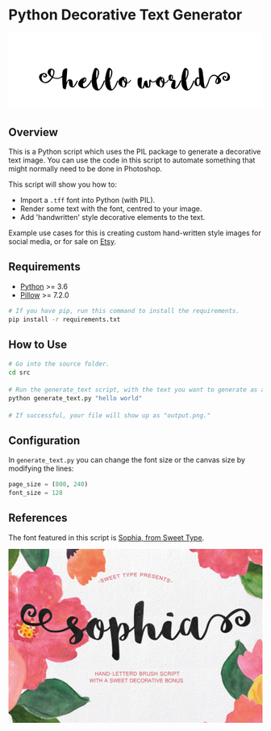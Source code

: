 # Python Decorative Text Generator

![hello_world](img/hello_world.png)

## Overview

This is a Python script which uses the PIL package to generate a decorative text image. You can use the code in this script to automate something that might normally need to be done in Photoshop. 

This script will show you how to:

* Import a `.tff` font into Python (with PIL).
* Render some text with the font, centred to your image.
* Add 'handwritten' style decorative elements to the text.

Example use cases for this is creating custom hand-written style images for social media, or for sale on [Etsy](https://www.etsy.com/au/listing/782786122/custom-couple-names-print-custom-couple?ref=shop_home_active_33&frs=1&crt=1).

## Requirements

* [Python](https://www.python.org/downloads/) >= 3.6
* [Pillow](https://pypi.org/project/Pillow/) >= 7.2.0

```bash
# If you have pip, run this command to install the requirements.
pip install -r requirements.txt
```

## How to Use

```bash
# Go into the source folder.
cd src

# Run the generate_text script, with the text you want to generate as an argument.
python generate_text.py "hello world"

# If successful, your file will show up as "output.png."
```

## Configuration

In `generate_text.py` you can change the font size or the canvas size by modifying the lines:

```python
page_size = (800, 240)
font_size = 128
```

## References

The font featured in this script is [Sophia, from Sweet Type](https://www.behance.net/gallery/30281267/Sophia-Free-Handlettered-Brush-Script-Font).

![sophia_banner](img/sophia_banner.png)